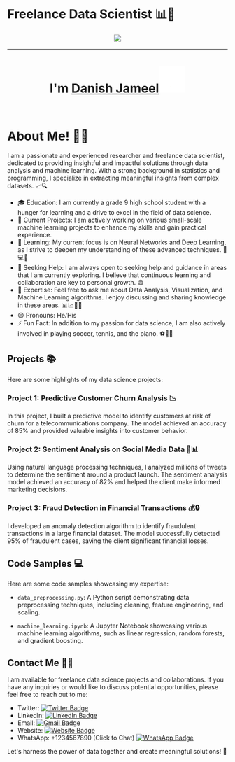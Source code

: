 # Freelance Data Scientist 📊🧪



<p align="center">
  <img src="https://miro.medium.com/max/2048/1*OohqW5DGh9CQS4hLY5FXzA.png" height="230"/>
</p>
<hr>
<h1 align="center">I'm <a href="https://github.com/Aryagm">Danish Jameel<a><img src="https://github.com/Kathryn-Jie/Kathryn-Jie/blob/main/wave.gif" width="60px"/></h1>
<Br>



<h1>About Me! 👩‍💻</h1>
I am a passionate and experienced researcher and freelance data scientist, dedicated to providing insightful and impactful solutions through data analysis and machine learning. With a strong background in statistics and programming, I specialize in extracting meaningful insights from complex datasets. 📈🔍



- 🎓 Education: I am currently a grade 9 high school student with a hunger for learning and a drive to excel in the field of data science.
- 🔭 Current Projects: I am actively working on various small-scale machine learning projects to enhance my skills and gain practical experience.
- 🌱 Learning: My current focus is on Neural Networks and Deep Learning, as I strive to deepen my understanding of these advanced techniques. 🧠💻🤖
- 🤔 Seeking Help: I am always open to seeking help and guidance in areas that I am currently exploring. I believe that continuous learning and collaboration are key to personal growth. 😅
- 💬 Expertise: Feel free to ask me about Data Analysis, Visualization, and Machine Learning algorithms. I enjoy discussing and sharing knowledge in these areas. 📊📈🤖🧠
- 😄 Pronouns: He/His
- ⚡ Fun Fact: In addition to my passion for data science, I am also actively involved in playing soccer, tennis, and the piano. ⚽🎾🎹

## Projects 📚

Here are some highlights of my data science projects:

### Project 1: Predictive Customer Churn Analysis 📉
In this project, I built a predictive model to identify customers at risk of churn for a telecommunications company. The model achieved an accuracy of 85% and provided valuable insights into customer behavior.

### Project 2: Sentiment Analysis on Social Media Data 📱📊
Using natural language processing techniques, I analyzed millions of tweets to determine the sentiment around a product launch. The sentiment analysis model achieved an accuracy of 82% and helped the client make informed marketing decisions.

### Project 3: Fraud Detection in Financial Transactions 💰🔒
I developed an anomaly detection algorithm to identify fraudulent transactions in a large financial dataset. The model successfully detected 95% of fraudulent cases, saving the client significant financial losses.

## Code Samples 💻

Here are some code samples showcasing my expertise:

- `data_preprocessing.py`: A Python script demonstrating data preprocessing techniques, including cleaning, feature engineering, and scaling.

- `machine_learning.ipynb`: A Jupyter Notebook showcasing various machine learning algorithms, such as linear regression, random forests, and gradient boosting.

## Contact Me 📧🤝

I am available for freelance data science projects and collaborations. If you have any inquiries or would like to discuss potential opportunities, please feel free to reach out to me:

- Twitter: [![Twitter Badge](https://img.shields.io/badge/-Isha_Gupta-1ca0f1?style=flat-square&logo=twitter&logoColor=white&link=https://twitter.com/Isha_1321)](https://twitter.com/Isha_1321)
- LinkedIn: [![LinkedIn Badge](https://img.shields.io/badge/-Isha_Gupta-blue?style=flat-square&logo=LinkedIn&logoColor=white&link=https://www.linkedin.com/in/ishagupta20/)](https://www.linkedin.com/in/ishagupta20/)
- Email: [![Gmail Badge](https://img.shields.io/badge/-ishagupta2103@gmail.com-c14438?style=flat-square&logo=Gmail&logoColor=white&link=mailto:ishagupta2103@gmail.com)](mailto:ishagupta2103@gmail.com)
- Website: [![Website Badge](https://img.shields.io/badge/-devisha.me-c14438?style=flat-square&logo=Website&logoColor=white&link=https://devisha.me)](https://devisha.me)
- WhatsApp: +1234567890 (Click to Chat) [![WhatsApp Badge](https://img.shields.io/badge/-Chat%20on%20WhatsApp-25D366?style=flat-square&logo=WhatsApp&logoColor=white&link=https://wa.me/1234567890)](https://wa.me/1234567890)

Let's harness the power of data together and create meaningful solutions! 🌟
